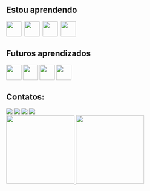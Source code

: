 ## Estou aprendendo

<img src="https://cdn.jsdelivr.net/gh/devicons/devicon/icons/lua/lua-original-wordmark.svg" width="40" height="40"/><nobr>&nbsp;
<img src="https://cdn.jsdelivr.net/gh/devicons/devicon/icons/html5/html5-original-wordmark.svg" width="40" height="40"/><nobr>&nbsp;
<img src="https://cdn.jsdelivr.net/gh/devicons/devicon/icons/css3/css3-original-wordmark.svg" width="40" height="40"/><nobr>&nbsp;
<img src="https://cdn.jsdelivr.net/gh/devicons/devicon/icons/javascript/javascript-original.svg" width="40" height="40"/><nobr>&nbsp;

## Futuros aprendizados

<img src="https://cdn.jsdelivr.net/gh/devicons/devicon/icons/csharp/csharp-original.svg" width="40" height="40"/><nobr>
<img src="https://cdn.jsdelivr.net/gh/devicons/devicon/icons/mongodb/mongodb-original-wordmark.svg" width="40" height="40"/><nobr>
<img src="https://cdn.jsdelivr.net/gh/devicons/devicon/icons/php/php-plain.svg" width="40" height="40"/><nobr>
<img src="https://cdn.jsdelivr.net/gh/devicons/devicon/icons/android/android-plain-wordmark.svg" width="40" height="40"/><nobr>

## Contatos:

<div>
<a href="https://www.instagram.com/maat.andrade/" target="_blank"><img src="https://img.shields.io/badge/-Instagram-%23E4405F?style=for-the-badge&logo=instagram&logoColor=white" target="_blank"></a>
<a href="https://www.twitch.tv/mandrade" target="_blank"><img src="https://img.shields.io/badge/Twitch-9146FF?style=for-the-badge&logo=twitch&logoColor=white" target="_blank"></a>
<a href = "mailto:matandrade15@gmail.com"><img src="https://img.shields.io/badge/Gmail-D14836?style=for-the-badge&logo=gmail&logoColor=white" target="_blank"></a>
<a href="https://www.linkedin.com/in/matheus-andrade-293a74269/" target="_blank"><img src="https://img.shields.io/badge/-LinkedIn-%230077B5?style=for-the-badge&logo=linkedin&logoColor=white" target="_blank"></a>   
</div>

<div>
<a href="https://github.com/M-Andrade">
<img height="180em" src="https://github-readme-stats.vercel.app/api/top-langs/?username=M-Andrade&layout=compact&langs_count=7&theme=dracula"/>
<img height="180em" src="https://github-readme-stats.vercel.app/api?username=M-Andrade&show_icons=true&theme=dracula&include_all_commits=true&count_private=true"/>
</div>

